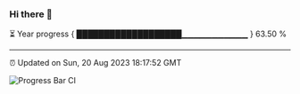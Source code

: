 ### Hi there 👋

⏳ Year progress { ███████████████████▁▁▁▁▁▁▁▁▁▁▁ } 63.50 %

---

⏰ Updated on Sun, 20 Aug 2023 18:17:52 GMT

![Progress Bar CI](https://github.com/ZhaoGui/ZhaoGui/workflows/Progress%20Bar%20CI/badge.svg)
